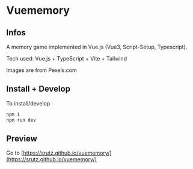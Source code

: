 #  Vuememory

## Infos

A memory game implemented in Vue.js (Vue3, Script-Setup, Typescript).

Tech used: Vue.js + TypeScript + Vite + Tailwind

Images are from Pexels.com

## Install + Develop

To install/develop

```bash
npm i
npm run dev
```

## Preview

Go to [https://srutz.github.io/vuememory/](https://srutz.github.io/vuememory/)


